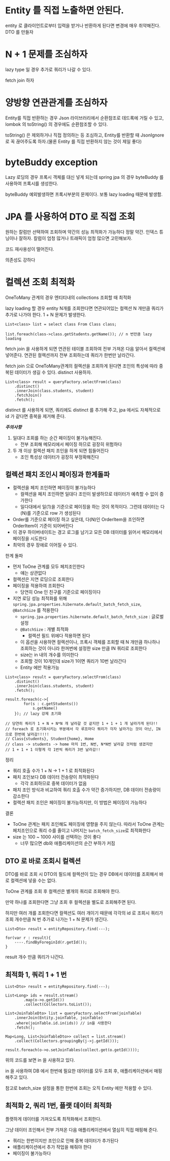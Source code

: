 # Entity 를 직접 노출하면 안된다.
entity 로 클라이언트로부터 입력을 받거나 반환하게 된다면 변경에 매우 취약해진다. DTO 를 만들자

# N + 1 문제를 조심하자
lazy type 일 경우 추가로 쿼리가 나갈 수 있다. 

fetch join 하자

# 양방향 연관관계를 조심하자
Entity를 직접 반환하는 경우 Json 라이브러리에서 순환참조로 데드록에 거릴 수 있고, lombok 의 toString() 의 경우에도 순환참조할 수 있다.

toString() 은 제외하거나 직접 정의하는 등 조심하고, Entity를 반환할 때 JsonIgnore 로 꼭 끊어주도록 하자.(물론 Entity 를 직접 반환하지 않는 것이 제일 좋다)

# byteBuddy exception
Lazy 로딩의 경우 프록시 객체를 대신 넣게 되는데 spring jpa 의 경우 byteBuddy 를 사용하여 프록시를 생성한다. 

byteBuddy 예외발생하면 프록시부분의 문제이다. 보통 lazy loading 때문에 발생함. 

# JPA 를 사용하여 DTO 로 직접 조회
원하는 칼럼만 선택하여 조회하며 약간의 성능 최적화가 가능하다 정말 약간. 인덱스 튜닝이나 잘하자. 칼럼이 엄청 많거나 트래픽이 엄청 많으면 고민해보자.

코드 재사용성이 떨어진다.

의존성도 강하다

# 컬렉션 조회 최적화
OneToMany 관계의 경우 엔티티내의 collections 조회할 때 최적화

lazy loading 할 경우 entity N개를 조회한다면 연관되어있는 컬렉션 N 개만큼 쿼리가 추가로 나가야 한다. 1 + N 문제가 발생한다. 

```
List<class> list = select class From Class class;

list.foreach(class->class.getStudents.getName()); // n 번만큼 lazy loading
```

fetch join 을 사용하게 되면 연관된 테이블 조회하여 전부 가져온 다음 알아서 컬렉션에 넣어준다. 연관된 컬렉션까지 전부 조회하는데 쿼리가 한번만 날라간다.

fetch join 으로 OneToMany관계의 컬렉션을 조회하게 된다면 조인의 특성에 따라 중복된 데이터가 생길 수 있다. distinct 사용하자.

```
List<class> result = queryFactory.selectFrom(class)
    .distinct()
    .innerJoin(class.students, student)
    .fetchJoin()
    .fetch();
```

distinct 를 사용하게 되면, 쿼리에도 distinct 를 추가해 주고, jpa 에서도 자체적으로 id 가 같다면 중복을 제거해 준다.


***주의사항*** 

1. 일대다 조회를 하는 순간 페이징이 불가능해진다.
    * 전부 조회해 메모리에서 페이징 하므로 굉장히 위험하다
2. 두 개 이상 컬렉션 패치 조인을 하게 되면 힘들어진다
    * 조인 특성상 데이터가 굉장히 부정확해진다


## 컬렉션 패치 조인시 페이징과 한계돌파
* 컬렉션을 페치 조인하면 페이징이 불가능하다
    * 컬렉션을 페치 조인하면 일대다 조인이 발생하므로 데이터가 예측할 수 없이 증가한다
    * 일다대에서 일(1)을 기준으로 페이징을 하는 것이 목적이다. 그런데 데이터는 다(N)를 기준으로 row 가 생성된다
* Order를 기준으로 페이징 하고 싶은데, 다(N)인 OrderItem을 조인하면 OrderItem이 기준이
되어버린다
* 이 경우 하이버네이트는 경고 로그를 남기고 모든 DB 데이터를 읽어서 메모리에서 페이징을 시도한다
* 최악의 경우 장애로 이어질 수 있다.

한계 돌파
* 먼저 ToOne 관계를 모두 페치조인한다
    * 얘는 상관없다
* 컬렉션은 지연 로딩으로 조회한다
* 페이징을 적용하여 조회한다
    * 당연히 One 인 친구를 기준으로 페이징이다
* 지연 로딩 성능 최적화를 위해 ```spring.jpa.properties.hibernate.default_batch_fetch_size```, ```@BatchSize``` 를 적용한다
    * ```spring.jpa.properties.hibernate.default_batch_fetch_size``` : 글로벌 설정
    * ```@BatchSize```  : 개별 최적화
        * 컬렉션 필드 위에다 적용하면 된다
    * 이 옵션을 사용하면 컬렉션이나, 프록시 객체를 조회할 때 N 개만큼 하나하나 조회하는 것이 아니라 한꺼번에 설정한 size 만큼 IN 쿼리로 조회한다
    * size는 in 내의 개수를 의미한다
    * 조회할 것이 10개인데 size가 1이면 쿼리가 10번 날라간다
    * Entity 에만 적용가능

``` 
List<class> result = queryFactory.selectFrom(class)
    .distinct()
    .innerJoin(class.students, student)
    .fetch();

result.foreach(c->{
        for(s : c.getStudents())
            s.getName()
    }); // lazy 강제 초기화

// 당연히 쿼리가 1 + N + N*N 개 날라갈 것 같지만 1 + 1 + 1 개 날라가게 된다!!
// foreach 로 초기화시키는 부분에서 각 루프마다 쿼리가 각자 날라가는 것이 아닌, IN 으로 한번에 날라감!!!!!
// Class{students}, Student{home}, Home
// class -> students -> home 마치 1번, N번, N*N번 날라갈 것처럼 생겼지만
// 1 + 1 + 1 이렇게 각 1번씩 쿼리가 3번 날라감!!
```

정리
* 쿼리 호출 수가 1 + N -> 1 + 1 로 최적화된다
* 패치 조인보다 DB 데이터 전송량이 최적화된다
    * 각각 조회하므로 중복 데이터가 없음
* 패치 조인 방식과 비교하여 쿼리 호출 수가 약간 증가하지만, DB 데이터 전송량이 감소한다
* 컬렉션 패치 조인은 페이징이 불가능하지만, 이 방법은 페이징이 가능하다

결론
* ToOne 관계는 패치 조인해도 페이징에 영향을 주지 않는다. 따라서 ToOne 관계는 페치조인으로 쿼리 수를 줄이고 나머지는 ```batch_fetch_size```로 최적화한다
* size 는 100 ~ 1000 사이를 선택하는 것이 좋다 
    * 너무 많으면 db와 애플리케이션의 순간 부하가 커짐

## DTO 로 바로 조회시 컬렉션
DTO를 바로 조회 시 DTO의 필드에 컬렉션이 있는 경우 DB에서 데이터를 조회해서 바로 컬렉션에 넣을 수는 없다.

ToOne 관계를 조회 후 컬렉션은 별개의 쿼리로 조회해야 한다.

만약 하나를 조회한다면 그냥 조회 후 컬렉션을 별도로 조회해주면 된다.

하지만 여러 개를 조회한다면 컬렉션도 여러 개이기 때문에 각각의 id 로 조회시 쿼리가 조회 개수만큼 N 번 추가로 나가는 1 + N 문제가 생긴다.

```
List<Dto> result = entityRepository.find(---);

for(var r : result){
    ----.findByForeginId(r.getId());
}
```

result 개수 만큼 쿼리가 나간다.


## 최적화 1, 쿼리 1 + 1 번
```
List<Dto> result = entityRepository.find(---);

List<Long> ids = result.stream()
        .map(o->o.getId())
        .collect(Collectors.toList());

List<JoinTableDto> list = queryFactory.selectFrom(joinTable)
    .innerJoin(Entity.joinTable, joinTable)
    .where(joinTable.id.in(ids)) // in을 사용한다
    .fetch();

Map<Long, List<JoinTableDto>> collect = list.stream()
    .collect(Collectors.groupingBy(j->j.getId()));

result.foreach(o->o.setJoinTables(collect.get(o.getId())));
```

위의 코드를 보면 in 을 사용하고 있다. 

in 을 사용하여 DB 에서 한번에 필요한 데이터를 모두 조회 후, 애플리케이션에서 매핑해주고 있다.

참고로 batch_size 설정을 통한 한번에 조회는 오직 Entity 에만 적용할 수 있다. 

## 최적화 2, 쿼리 1번, 플랫 데이터 최적화
플랫하게 데이터를 가져오도록 최적화해서 조회한다.

그냥 데이터 조인해서 전부 가져온 다음 애플리케이션에서 열심히 직접 매핑해 준다.

* 쿼리는 한번이지만 조인으로 인해 중복 데이터가 추가된다
* 애플리케이션에서 추가 작업을 해줘야 한다
* 페이징이 불가능하다